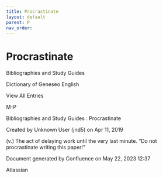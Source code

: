 ```yaml
---
title: Procrastinate
layout: default
parent: P
nav_order:
---
```


# Procrastinate

Bibliographies and Study Guides

Dictionary of Geneseo English

View All Entries

M-P

Bibliographies and Study Guides : Procrastinate

Created by  Unknown User (jnd5) on Apr 11, 2019

(v.) The act of delaying work until the very last minute. “Do not procrastinate writing this paper!”

Document generated by Confluence on May 22, 2023 12:37

Atlassian
